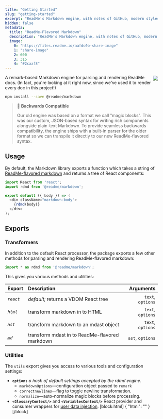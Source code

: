 ```yaml
---
title: "Getting Started"
slug: "getting-started"
excerpt: "ReadMe's Markdown engine, with notes of GitHub, modern styles, and a hint of magic."
hidden: false
metadata: 
  title: "ReadMe-Flavored Markdown"
  description: "ReadMe's Markdown engine, with notes of GitHub, modern styles, and a hint of magic."
  image: 
    0: "https://files.readme.io/aafdc0b-share-image"
    1: "share-image"
    2: 600
    3: 315
    4: "#2caaf8"
---
```

[<img src=https://github.com/readmeio/markdown/workflows/CI/badge.svg align=right style="margin-top: 3px; margin-bottom: 3px;" />](https://www.npmjs.com/package/@readme/markdown) A remark-based Markdown engine for parsing and rendering ReadMe docs. (In fact, you're looking at it right now, since we've used it to render every doc in this project!)

```bash
npm install --save @readme/markdown
```

> 🧙‍ **Backwards Compatible**
>
> Our old engine was based on a format we call "magic blocks". This was our custom, JSON-based syntax for writing rich components alongside plain-text Markdown. To provide seamless backwards-compatibility, the engine ships with a built-in parser for the older format so we can transpile it directly to our new ReadMe-flavored syntax.

## Usage

By default, the Markdown library exports a function which takes a string of [ReadMe-flavored markdown](#readme-flavored-syntax) and returns a tree of React components:

```javascript Component
import React from 'react';
import rdmd from '@readme/markdown';

export default ({ body }) => (
  <div className="markdown-body">
    {rdmd(body)}
  </div>
);
```

## Exports

### Transformers

In addition to the default React processor, the package exports a few other methods for parsing and rendering ReadMe-flavored markdown:

```javascript
import * as rdmd from '@readme/markdown';
```

This gives you various methods and utilities:

| Export        | Description                                    | Arguments        |
|:------------- |:---------------------------------------------- | ----------------:|
| *`react`*     |_default;_ returns a VDOM React tree            | `text`, `options`|
| *`html`*      | transform markdown in to HTML                  | `text`, `options`|
| *`ast`*       | transform markdown to an mdast object          | `text`, `options`|
| *`md`*        | transform mdast in to ReadMe-flavored markdown | `ast`, `options` |

### Utilities

The `utils` export gives you access to various tools and configuration settings:

- **`options`**
  _a hash of default settings accepted by the rdmd engine._
  - `markdownOptions`—configuration object passed to `remark`
  - `correctnewlines`—flag to toggle newline transformation.
  - `normalize`—auto-normalize magic blocks before processing.
- **`<GlossaryContext/>`** and **`<VariablesContext/>`**
  React provider and consumer wrappers for [user data injection](doc:features#section-data-injection).
[block:html]
{
  "html": "<style>\n  .markdown-body .callout.callout_default[theme=🧙‍]{\n    --background: #fffae7;\n    --border: #e6b8086e;\n    --title: #e0b400;\n  }\n</style>"
}
[/block]
